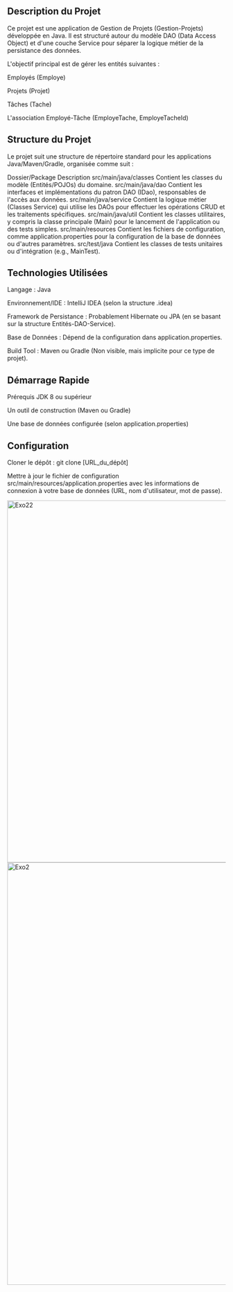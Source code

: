 
## Description du Projet
Ce projet est une application de Gestion de Projets (Gestion-Projets) développée en Java. Il est structuré autour du modèle DAO (Data Access Object) et d'une couche Service pour séparer la logique métier de la persistance des données.

L'objectif principal est de gérer les entités suivantes :

Employés (Employe)

Projets (Projet)

Tâches (Tache)

L'association Employé-Tâche (EmployeTache, EmployeTacheId)

## Structure du Projet
Le projet suit une structure de répertoire standard pour les applications Java/Maven/Gradle, organisée comme suit :

Dossier/Package	Description
src/main/java/classes	Contient les classes du modèle (Entités/POJOs) du domaine.
src/main/java/dao	Contient les interfaces et implémentations du patron DAO (IDao), responsables de l'accès aux données.
src/main/java/service	Contient la logique métier (Classes Service) qui utilise les DAOs pour effectuer les opérations CRUD et les traitements spécifiques.
src/main/java/util	Contient les classes utilitaires, y compris la classe principale (Main) pour le lancement de l'application ou des tests simples.
src/main/resources	Contient les fichiers de configuration, comme application.properties pour la configuration de la base de données ou d'autres paramètres.
src/test/java	Contient les classes de tests unitaires ou d'intégration (e.g., MainTest).
## Technologies Utilisées
Langage : Java

Environnement/IDE : IntelliJ IDEA (selon la structure .idea)

Framework de Persistance : Probablement Hibernate ou JPA (en se basant sur la structure Entités-DAO-Service).

Base de Données : Dépend de la configuration dans application.properties.

Build Tool : Maven ou Gradle (Non visible, mais implicite pour ce type de projet).

## Démarrage Rapide
Prérequis
JDK 8 ou supérieur

Un outil de construction (Maven ou Gradle)

Une base de données configurée (selon application.properties)

## Configuration
Cloner le dépôt : git clone [URL_du_dépôt]

Mettre à jour le fichier de configuration src/main/resources/application.properties avec les informations de connexion à votre base de données (URL, nom d'utilisateur, mot de passe).

<img width="1887" height="833" alt="Exo22" src="https://github.com/user-attachments/assets/db049be4-7fdc-47ea-9f6c-7674011ce71f" />

<img width="1839" height="972" alt="Exo2" src="https://github.com/user-attachments/assets/6fb4c5cd-3b88-4bec-b9c2-6ff94d7f5622" />

